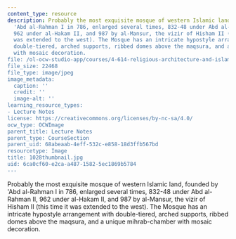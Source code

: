 ```yaml
---
content_type: resource
description: Probably the most exquisite mosque of western Islamic land, founded by
  'Abd al-Rahman I in 786, enlarged several times, 832-48 under Abd al-Rahman II,
  962 under al-Hakam II, and 987 by al-Mansur, the vizir of Hisham II (this time it
  was extended to the west). The Mosque has an intricate hypostyle arrangement with
  double-tiered, arched supports, ribbed domes above the maqsura, and a unique mihrab-chamber
  with mosaic decoration.
file: /ol-ocw-studio-app/courses/4-614-religious-architecture-and-islamic-cultures-fall-2002/6ca0cf60e2caa48715825ec1869b5784_1028thumbnail.jpg
file_size: 22468
file_type: image/jpeg
image_metadata:
  caption: ''
  credit: ''
  image-alt: ''
learning_resource_types:
- Lecture Notes
license: https://creativecommons.org/licenses/by-nc-sa/4.0/
ocw_type: OCWImage
parent_title: Lecture Notes
parent_type: CourseSection
parent_uid: 68abeaab-4eff-532c-e858-18d3ffb567bd
resourcetype: Image
title: 1028thumbnail.jpg
uid: 6ca0cf60-e2ca-a487-1582-5ec1869b5784
---
```

Probably the most exquisite mosque of western Islamic land, founded by 'Abd al-Rahman I in 786, enlarged several times, 832-48 under Abd al-Rahman II, 962 under al-Hakam II, and 987 by al-Mansur, the vizir of Hisham II (this time it was extended to the west). The Mosque has an intricate hypostyle arrangement with double-tiered, arched supports, ribbed domes above the maqsura, and a unique mihrab-chamber with mosaic decoration.